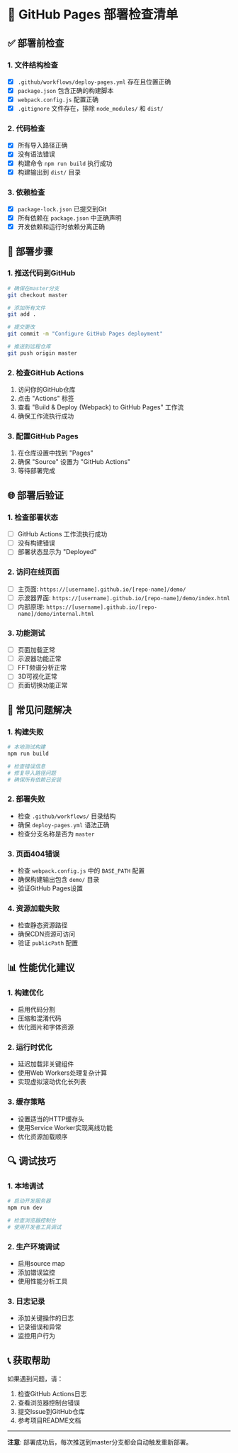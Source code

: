 # 🚀 GitHub Pages 部署检查清单

## ✅ 部署前检查

### 1. 文件结构检查
- [x] `.github/workflows/deploy-pages.yml` 存在且位置正确
- [x] `package.json` 包含正确的构建脚本
- [x] `webpack.config.js` 配置正确
- [x] `.gitignore` 文件存在，排除 `node_modules/` 和 `dist/`

### 2. 代码检查
- [x] 所有导入路径正确
- [x] 没有语法错误
- [x] 构建命令 `npm run build` 执行成功
- [x] 构建输出到 `dist/` 目录

### 3. 依赖检查
- [x] `package-lock.json` 已提交到Git
- [x] 所有依赖在 `package.json` 中正确声明
- [x] 开发依赖和运行时依赖分离正确

## 🔧 部署步骤

### 1. 推送代码到GitHub
```bash
# 确保在master分支
git checkout master

# 添加所有文件
git add .

# 提交更改
git commit -m "Configure GitHub Pages deployment"

# 推送到远程仓库
git push origin master
```

### 2. 检查GitHub Actions
1. 访问你的GitHub仓库
2. 点击 "Actions" 标签
3. 查看 "Build & Deploy (Webpack) to GitHub Pages" 工作流
4. 确保工作流执行成功

### 3. 配置GitHub Pages
1. 在仓库设置中找到 "Pages"
2. 确保 "Source" 设置为 "GitHub Actions"
3. 等待部署完成

## 🌐 部署后验证

### 1. 检查部署状态
- [ ] GitHub Actions 工作流执行成功
- [ ] 没有构建错误
- [ ] 部署状态显示为 "Deployed"

### 2. 访问在线页面
- [ ] 主页面: `https://[username].github.io/[repo-name]/demo/`
- [ ] 示波器界面: `https://[username].github.io/[repo-name]/demo/index.html`
- [ ] 内部原理: `https://[username].github.io/[repo-name]/demo/internal.html`

### 3. 功能测试
- [ ] 页面加载正常
- [ ] 示波器功能正常
- [ ] FFT频谱分析正常
- [ ] 3D可视化正常
- [ ] 页面切换功能正常

## 🚨 常见问题解决

### 1. 构建失败
```bash
# 本地测试构建
npm run build

# 检查错误信息
# 修复导入路径问题
# 确保所有依赖已安装
```

### 2. 部署失败
- 检查 `.github/workflows/` 目录结构
- 确保 `deploy-pages.yml` 语法正确
- 检查分支名称是否为 `master`

### 3. 页面404错误
- 检查 `webpack.config.js` 中的 `BASE_PATH` 配置
- 确保构建输出包含 `demo/` 目录
- 验证GitHub Pages设置

### 4. 资源加载失败
- 检查静态资源路径
- 确保CDN资源可访问
- 验证 `publicPath` 配置

## 📊 性能优化建议

### 1. 构建优化
- 启用代码分割
- 压缩和混淆代码
- 优化图片和字体资源

### 2. 运行时优化
- 延迟加载非关键组件
- 使用Web Workers处理复杂计算
- 实现虚拟滚动优化长列表

### 3. 缓存策略
- 设置适当的HTTP缓存头
- 使用Service Worker实现离线功能
- 优化资源加载顺序

## 🔍 调试技巧

### 1. 本地调试
```bash
# 启动开发服务器
npm run dev

# 检查浏览器控制台
# 使用开发者工具调试
```

### 2. 生产环境调试
- 启用source map
- 添加错误监控
- 使用性能分析工具

### 3. 日志记录
- 添加关键操作的日志
- 记录错误和异常
- 监控用户行为

## 📞 获取帮助

如果遇到问题，请：

1. 检查GitHub Actions日志
2. 查看浏览器控制台错误
3. 提交Issue到GitHub仓库
4. 参考项目README文档

---

**注意**: 部署成功后，每次推送到master分支都会自动触发重新部署。
